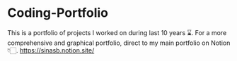 # Coding-Portfolio
This is a portfolio of projects I worked on during last 10 years ⌛.
For a more comprehensive and graphical portfolio, direct to my main portfolio on Notion 👇🏻.
https://sinasb.notion.site/
